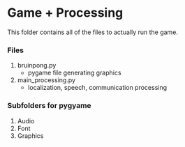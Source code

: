 # Game + Processing
This folder contains all of the files to actually run the game. 

### Files
1. bruinpong.py
    * pygame file generating graphics
2. main_processing.py
    * localization, speech, communication processing

### Subfolders for pygyame
1. Audio
2. Font
3. Graphics